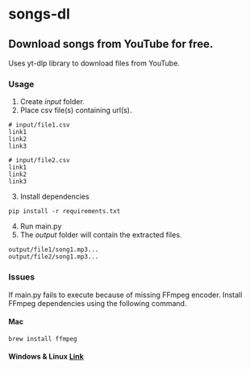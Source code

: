 # songs-dl

## Download songs from YouTube for free.

Uses yt-dlp library to download files from YouTube. 

### Usage

1. Create *input* folder.
2. Place csv file(s) containing url(s).
```
# input/file1.csv
link1
link2
link3
```
```
# input/file2.csv
link1
link2
link3
```
3. Install dependencies
```
pip install -r requirements.txt
```
4. Run main.py
5. The *output* folder will contain the extracted files.
```
output/file1/song1.mp3...
output/file2/song1.mp3...
```

### Issues

If main.py fails to execute because of missing FFmpeg encoder. Install FFmpeg dependencies using the following command.

#### Mac
```
brew install ffmpeg
```

#### Windows & Linux [Link](https://ffmpeg.org/download.html)





